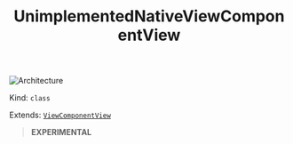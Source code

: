 ﻿---
id: UnimplementedNativeViewComponentView
title: UnimplementedNativeViewComponentView
---

![Architecture](https://img.shields.io/badge/architecture-new_only-blue)

Kind: `class`

Extends: [`ViewComponentView`](ViewComponentView)

> **EXPERIMENTAL**


